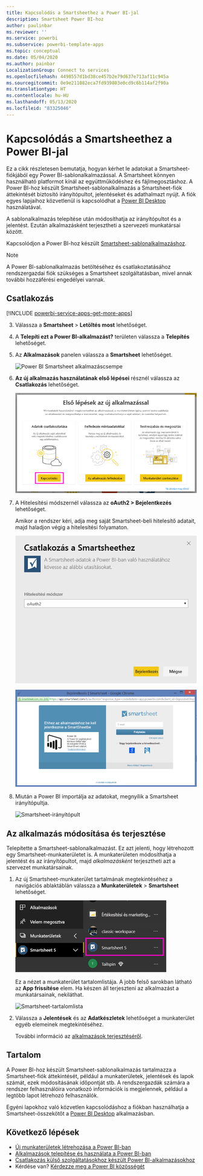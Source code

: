 ```yaml
---
title: Kapcsolódás a Smartsheethez a Power BI-jal
description: Smartsheet Power BI-hoz
author: paulinbar
ms.reviewer: ''
ms.service: powerbi
ms.subservice: powerbi-template-apps
ms.topic: conceptual
ms.date: 05/04/2020
ms.author: painbar
LocalizationGroup: Connect to services
ms.openlocfilehash: 4498557d1bd38ce457b2e79d637e713af11c945a
ms.sourcegitcommit: 0e9e211082eca7fd939803e0cd9c6b114af2f90a
ms.translationtype: HT
ms.contentlocale: hu-HU
ms.lasthandoff: 05/13/2020
ms.locfileid: "83325046"
---
```

# <a name="connect-to-smartsheet-with-power-bi"></a>Kapcsolódás a Smartsheethez a Power BI-jal
Ez a cikk részletesen bemutatja, hogyan kérhet le adatokat a Smartsheet-fiókjából egy Power BI-sablonalkalmazással. A Smartsheet könnyen használható platformot kínál az együttműködéshez és fájlmegosztáshoz. A Power BI-hoz készült Smartsheet-sablonalkalmazás a Smartsheet-fiók áttekintését biztosító irányítópultot, jelentéseket és adathalmazt nyújt. A fiók egyes lapjaihoz közvetlenül is kapcsolódhat a [Power BI Desktop](desktop-connect-to-data.md) használatával. 

A sablonalkalmazás telepítése után módosíthatja az irányítópultot és a jelentést. Ezután alkalmazásként terjesztheti a szervezeti munkatársai között.

Kapcsolódjon a Power BI-hoz készült [Smartsheet-sablonalkalmazáshoz](https://app.powerbi.com/groups/me/getapps/services/pbi-contentpacks.pbiapps-smartsheet).

>[!NOTE]
>A Power BI-sablonalkalmazás betöltéséhez és csatlakoztatásához rendszergazdai fiók szükséges a Smartsheet szolgáltatásban, mivel annak további hozzáférési engedélyei vannak.

## <a name="how-to-connect"></a>Csatlakozás

[!INCLUDE [powerbi-service-apps-get-more-apps](../includes/powerbi-service-apps-get-more-apps.md)]

3. Válassza a **Smartsheet** \> **Letöltés most** lehetőséget.
4. A **Telepíti ezt a Power BI-alkalmazást?** területen válassza a **Telepítés** lehetőséget.
4. Az **Alkalmazások** panelen válassza a **Smartsheet** lehetőséget.

    ![Power BI Smartsheet alkalmazáscsempe](media/service-connect-to-smartsheet/power-bi-smartsheet-tile.png)

6. **Az új alkalmazás használatának első lépései** résznél válassza az **Csatlakozás** lehetőséget.

    ![Első lépések az új alkalmazással](media/service-connect-to-zendesk/power-bi-new-app-connect-get-started.png)

4. A Hitelesítési módszernél válassza az **oAuth2 \> Bejelentkezés** lehetőséget.
   
   Amikor a rendszer kéri, adja meg saját Smartsheet-beli hitelesítő adatait, majd haladjon végig a hitelesítési folyamaton.
   
   ![A Smartsheet hitelesítő adatai](media/service-connect-to-smartsheet/creds.png)
   
   ![Smartsheet-bejelentkezés](media/service-connect-to-smartsheet/creds2.png)

5. Miután a Power BI importálja az adatokat, megnyílik a Smartsheet irányítópultja.
   
   ![Smartsheet-irányítópult](media/service-connect-to-smartsheet/power-bi-smartsheet-dashboard.png)

## <a name="modify-and-distribute-your-app"></a>Az alkalmazás módosítása és terjesztése

Telepítette a Smartsheet-sablonalkalmazást. Ez azt jelenti, hogy létrehozott egy Smartsheet-munkaterületet is. A munkaterületen módosíthatja a jelentést és az irányítópultot, majd *alkalmazásként* terjesztheti azt a szervezet munkatársainak. 

1. Az új Smartsheet-munkaterület tartalmának megtekintéséhez a navigációs ablaktáblán válassza a **Munkaterületek** > **Smartsheet** lehetőséget. 

    ![Smartsheet-munkaterület a navigációs ablaktáblán](media/service-connect-to-smartsheet/power-bi-smartsheet-workspace.png)

    Ez a nézet a munkaterület tartalomlistája. A jobb felső sarokban látható az **App frissítése** elem. Ha készen áll terjeszteni az alkalmazást a munkatársainak, nekiláthat. 

    ![Smartsheet-tartalomlista](media/service-connect-to-smartsheet/power-bi-smartsheet-workspace-content.png)

2. Válassza a **Jelentések** és az **Adatkészletek** lehetőséget a munkaterület egyéb elemeinek megtekintéséhez.

    További információ az [alkalmazások terjesztéséről](../collaborate-share/service-create-distribute-apps.md).

## <a name="whats-included"></a>Tartalom
A Power BI-hoz készült Smartsheet-sablonalkalmazás tartalmazza a Smartsheet-fiók áttekintését, például a munkaterületek, jelentések és lapok számát, ezek módosításának időpontját stb. A rendszergazdák számára a rendszer felhasználóira vonatkozó információk is megjelennek, például a legtöbb lapot létrehozó felhasználók.  

Egyéni lapokhoz való közvetlen kapcsolódáshoz a fiókban használhatja a Smartsheet-összekötőt a [Power BI Desktop](desktop-connect-to-data.md) alkalmazásban.  

## <a name="next-steps"></a>Következő lépések

* [Új munkaterületek létrehozása a Power BI-ban](../collaborate-share/service-create-the-new-workspaces.md)
* [Alkalmazások telepítése és használata a Power BI-ban](../consumer/end-user-apps.md)
* [Csatlakozás külső szolgáltatásokhoz készült Power BI-alkalmazásokhoz](service-connect-to-services.md)
* Kérdése van? [Kérdezze meg a Power BI közösségét](https://community.powerbi.com/)